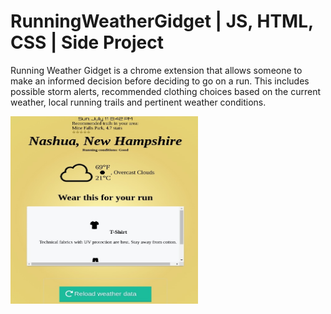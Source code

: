 # RunningWeatherGidget | JS, HTML, CSS | Side Project

Running Weather Gidget is a chrome extension that allows someone to make an informed decision before deciding to go on a run. This includes possible storm alerts, recommended clothing choices based on the current weather, local running trails and pertinent weather conditions.

<img src="weatherapp1.jpg" width="300" height="300">
